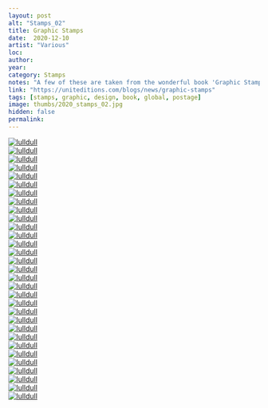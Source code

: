 ```yaml
---
layout: post
alt: "Stamps_02"
title: Graphic Stamps
date:  2020-12-10
artist: "Various"
loc: 
author: 
year: 
category: Stamps
notes: "A few of these are taken from the wonderful book 'Graphic Stamps' from Unit Editions. Acquire it if you can."
link: "https://uniteditions.com/blogs/news/graphic-stamps"
tags: [stamps, graphic, design, book, global, postage]
image: thumbs/2020_stamps_02.jpg
hidden: false
permalink:
---
```






<div class="post_image">
	<a href="{{ site.baseurl }}/images/posts/2020_stamps_02/001.jpg" target="_blank">
	<img src="{{ site.baseurl }}/images/posts/2020_stamps_02/001.jpg" alt="lulldull"></a>
</div>

<div class="post_image">
	<a href="{{ site.baseurl }}/images/posts/2020_stamps_02/002.jpg" target="_blank">
	<img src="{{ site.baseurl }}/images/posts/2020_stamps_02/002.jpg" alt="lulldull"></a>
</div>

<div class="post_image">
	<a href="{{ site.baseurl }}/images/posts/2020_stamps_02/003.jpg" target="_blank">
	<img src="{{ site.baseurl }}/images/posts/2020_stamps_02/003.jpg" alt="lulldull"></a>
</div>

<div class="post_image">
	<a href="{{ site.baseurl }}/images/posts/2020_stamps_02/004.jpg" target="_blank">
	<img src="{{ site.baseurl }}/images/posts/2020_stamps_02/004.jpg" alt="lulldull"></a>
</div>

<div class="post_image">
	<a href="{{ site.baseurl }}/images/posts/2020_stamps_02/005.jpg" target="_blank">
	<img src="{{ site.baseurl }}/images/posts/2020_stamps_02/005.jpg" alt="lulldull"></a>
</div>

<div class="post_image">
	<a href="{{ site.baseurl }}/images/posts/2020_stamps_02/006.jpg" target="_blank">
	<img src="{{ site.baseurl }}/images/posts/2020_stamps_02/006.jpg" alt="lulldull"></a>
</div>

<div class="post_image">
	<a href="{{ site.baseurl }}/images/posts/2020_stamps_02/007.jpg" target="_blank">
	<img src="{{ site.baseurl }}/images/posts/2020_stamps_02/007.jpg" alt="lulldull"></a>
</div>


<div class="post_image">
	<a href="{{ site.baseurl }}/images/posts/2020_stamps_02/008.jpg" target="_blank">
	<img src="{{ site.baseurl }}/images/posts/2020_stamps_02/008.jpg" alt="lulldull"></a>
</div>

<div class="post_image">
	<a href="{{ site.baseurl }}/images/posts/2020_stamps_02/009.jpg" target="_blank">
	<img src="{{ site.baseurl }}/images/posts/2020_stamps_02/009.jpg" alt="lulldull"></a>
</div>

<div class="post_image">
	<a href="{{ site.baseurl }}/images/posts/2020_stamps_02/010.jpg" target="_blank">
	<img src="{{ site.baseurl }}/images/posts/2020_stamps_02/010.jpg" alt="lulldull"></a>
</div>


<div class="post_image">
	<a href="{{ site.baseurl }}/images/posts/2020_stamps_02/011.jpg" target="_blank">
	<img src="{{ site.baseurl }}/images/posts/2020_stamps_02/011.jpg" alt="lulldull"></a>
</div>


<div class="post_image">
	<a href="{{ site.baseurl }}/images/posts/2020_stamps_02/012.jpg" target="_blank">
	<img src="{{ site.baseurl }}/images/posts/2020_stamps_02/012.jpg" alt="lulldull"></a>
</div>


<div class="post_image">
	<a href="{{ site.baseurl }}/images/posts/2020_stamps_02/013.jpg" target="_blank">
	<img src="{{ site.baseurl }}/images/posts/2020_stamps_02/013.jpg" alt="lulldull"></a>
</div>


<div class="post_image">
	<a href="{{ site.baseurl }}/images/posts/2020_stamps_02/014.jpg" target="_blank">
	<img src="{{ site.baseurl }}/images/posts/2020_stamps_02/014.jpg" alt="lulldull"></a>
</div>


<div class="post_image">
	<a href="{{ site.baseurl }}/images/posts/2020_stamps_02/015.jpg" target="_blank">
	<img src="{{ site.baseurl }}/images/posts/2020_stamps_02/015.jpg" alt="lulldull"></a>
</div>

<div class="post_image">
	<a href="{{ site.baseurl }}/images/posts/2020_stamps_02/016.jpg" target="_blank">
	<img src="{{ site.baseurl }}/images/posts/2020_stamps_02/016.jpg" alt="lulldull"></a>
</div>

<div class="post_image">
	<a href="{{ site.baseurl }}/images/posts/2020_stamps_02/017.jpg" target="_blank">
	<img src="{{ site.baseurl }}/images/posts/2020_stamps_02/017.jpg" alt="lulldull"></a>
</div>

<div class="post_image">
	<a href="{{ site.baseurl }}/images/posts/2020_stamps_02/018.jpg" target="_blank">
	<img src="{{ site.baseurl }}/images/posts/2020_stamps_02/018.jpg" alt="lulldull"></a>
</div>

<div class="post_image">
	<a href="{{ site.baseurl }}/images/posts/2020_stamps_02/019.jpg" target="_blank">
	<img src="{{ site.baseurl }}/images/posts/2020_stamps_02/019.jpg" alt="lulldull"></a>
</div>

<div class="post_image">
	<a href="{{ site.baseurl }}/images/posts/2020_stamps_02/020.jpg" target="_blank">
	<img src="{{ site.baseurl }}/images/posts/2020_stamps_02/020.jpg" alt="lulldull"></a>
</div>

<div class="post_image">
	<a href="{{ site.baseurl }}/images/posts/2020_stamps_02/021.jpg" target="_blank">
	<img src="{{ site.baseurl }}/images/posts/2020_stamps_02/021.jpg" alt="lulldull"></a>
</div>

<div class="post_image">
	<a href="{{ site.baseurl }}/images/posts/2020_stamps_02/022.jpg" target="_blank">
	<img src="{{ site.baseurl }}/images/posts/2020_stamps_02/022.jpg" alt="lulldull"></a>
</div>

<div class="post_image">
	<a href="{{ site.baseurl }}/images/posts/2020_stamps_02/023.jpg" target="_blank">
	<img src="{{ site.baseurl }}/images/posts/2020_stamps_02/023.jpg" alt="lulldull"></a>
</div>

<div class="post_image">
	<a href="{{ site.baseurl }}/images/posts/2020_stamps_02/024.jpg" target="_blank">
	<img src="{{ site.baseurl }}/images/posts/2020_stamps_02/024.jpg" alt="lulldull"></a>
</div>

<div class="post_image">
	<a href="{{ site.baseurl }}/images/posts/2020_stamps_02/025.jpg" target="_blank">
	<img src="{{ site.baseurl }}/images/posts/2020_stamps_02/025.jpg" alt="lulldull"></a>
</div>

<div class="post_image">
	<a href="{{ site.baseurl }}/images/posts/2020_stamps_02/026.jpg" target="_blank">
	<img src="{{ site.baseurl }}/images/posts/2020_stamps_02/026.jpg" alt="lulldull"></a>
</div>

<div class="post_image">
	<a href="{{ site.baseurl }}/images/posts/2020_stamps_02/027.jpg" target="_blank">
	<img src="{{ site.baseurl }}/images/posts/2020_stamps_02/027.jpg" alt="lulldull"></a>
</div>

<div class="post_image">
	<a href="{{ site.baseurl }}/images/posts/2020_stamps_02/028.jpg" target="_blank">
	<img src="{{ site.baseurl }}/images/posts/2020_stamps_02/028.jpg" alt="lulldull"></a>
</div>

<div class="post_image">
	<a href="{{ site.baseurl }}/images/posts/2020_stamps_02/029.jpg" target="_blank">
	<img src="{{ site.baseurl }}/images/posts/2020_stamps_02/029.jpg" alt="lulldull"></a>
</div>

<div class="post_image">
	<a href="{{ site.baseurl }}/images/posts/2020_stamps_02/030.jpg" target="_blank">
	<img src="{{ site.baseurl }}/images/posts/2020_stamps_02/030.jpg" alt="lulldull"></a>
</div>


<div class="post_image">
	<a href="{{ site.baseurl }}/images/posts/2020_stamps_02/031.jpg" target="_blank">
	<img src="{{ site.baseurl }}/images/posts/2020_stamps_02/031.jpg" alt="lulldull"></a>
</div>







